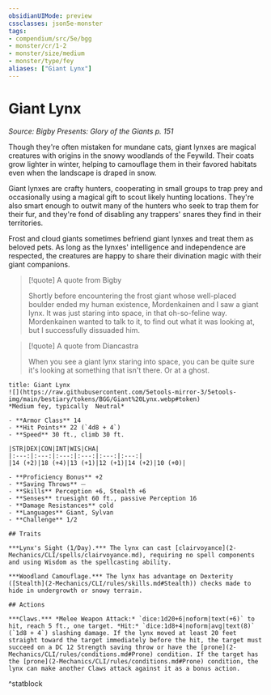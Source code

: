 ```yaml
---
obsidianUIMode: preview
cssclasses: json5e-monster
tags:
- compendium/src/5e/bgg
- monster/cr/1-2
- monster/size/medium
- monster/type/fey
aliases: ["Giant Lynx"]
---
```

# Giant Lynx
*Source: Bigby Presents: Glory of the Giants p. 151*  

Though they're often mistaken for mundane cats, giant lynxes are magical creatures with origins in the snowy woodlands of the Feywild. Their coats grow lighter in winter, helping to camouflage them in their favored habitats even when the landscape is draped in snow.

Giant lynxes are crafty hunters, cooperating in small groups to trap prey and occasionally using a magical gift to scout likely hunting locations. They're also smart enough to outwit many of the hunters who seek to trap them for their fur, and they're fond of disabling any trappers' snares they find in their territories.

Frost and cloud giants sometimes befriend giant lynxes and treat them as beloved pets. As long as the lynxes' intelligence and independence are respected, the creatures are happy to share their divination magic with their giant companions.

> [!quote] A quote from Bigby  
> 
> Shortly before encountering the frost giant whose well-placed boulder ended my human existence, Mordenkainen and I saw a giant lynx. It was just staring into space, in that oh-so-feline way. Mordenkainen wanted to talk to it, to find out what it was looking at, but I successfully dissuaded him.

> [!quote] A quote from Diancastra  
> 
> When you see a giant lynx staring into space, you can be quite sure it's looking at something that isn't there. Or at a ghost.


```ad-statblock
title: Giant Lynx
![](https://raw.githubusercontent.com/5etools-mirror-3/5etools-img/main/bestiary/tokens/BGG/Giant%20Lynx.webp#token)
*Medium fey, typically  Neutral*

- **Armor Class** 14
- **Hit Points** 22 (`4d8 + 4`)
- **Speed** 30 ft., climb 30 ft.

|STR|DEX|CON|INT|WIS|CHA|
|:---:|:---:|:---:|:---:|:---:|:---:|
|14 (+2)|18 (+4)|13 (+1)|12 (+1)|14 (+2)|10 (+0)|

- **Proficiency Bonus** +2
- **Saving Throws** ⏤
- **Skills** Perception +6, Stealth +6
- **Senses** truesight 60 ft., passive Perception 16
- **Damage Resistances** cold
- **Languages** Giant, Sylvan
- **Challenge** 1/2

## Traits

***Lynx's Sight (1/Day).*** The lynx can cast [clairvoyance](2-Mechanics/CLI/spells/clairvoyance.md), requiring no spell components and using Wisdom as the spellcasting ability.

***Woodland Camouflage.*** The lynx has advantage on Dexterity ([Stealth](2-Mechanics/CLI/rules/skills.md#Stealth)) checks made to hide in undergrowth or snowy terrain.

## Actions

***Claws.*** *Melee Weapon Attack:* `dice:1d20+6|noform|text(+6)` to hit, reach 5 ft., one target. *Hit:* `dice:1d8+4|noform|avg|text(8)` (`1d8 + 4`) slashing damage. If the lynx moved at least 20 feet straight toward the target immediately before the hit, the target must succeed on a DC 12 Strength saving throw or have the [prone](2-Mechanics/CLI/rules/conditions.md#Prone) condition. If the target has the [prone](2-Mechanics/CLI/rules/conditions.md#Prone) condition, the lynx can make another Claws attack against it as a bonus action.
```
^statblock